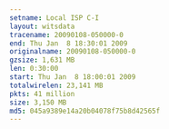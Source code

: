 ```yaml
---
setname: Local ISP C-I
layout: witsdata
tracename: 20090108-050000-0
end: Thu Jan  8 18:30:01 2009
originalname: 20090108-050000-0
gzsize: 1,631 MB
len: 0:30:00
start: Thu Jan  8 18:00:01 2009
totalwirelen: 23,141 MB
pkts: 41 million
size: 3,150 MB
md5: 045a9389e14a20b04078f75b8d42565f
---
```

